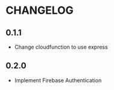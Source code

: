 # CHANGELOG

## 0.1.1

- Change cloudfunction to use express

## 0.2.0

- Implement Firebase Authentication
